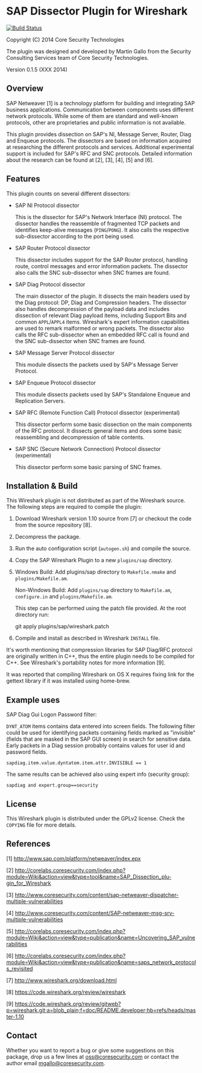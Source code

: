 SAP Dissector Plugin for Wireshark
==================================

[![Build Status](https://travis-ci.org/CoreSecurity/SAP-Dissection-plug-in-for-Wireshark.svg?branch=master)](https://travis-ci.org/CoreSecurity/SAP-Dissection-plug-in-for-Wireshark)

Copyright (C) 2014 Core Security Technologies

The plugin was designed and developed by Martin Gallo from the Security 
Consulting Services team of Core Security Technologies.

Version 0.1.5 (XXX 2014)


Overview
--------

SAP Netweaver [1] is a technology platform for building and integrating SAP
business applications. Communication between components uses different network
protocols. While some of them are standard and well-known protocols, other
are proprietaries and public information is not available.

This plugin provides dissection on SAP's NI, Message Server, Router, Diag and
Enqueue protocols. The dissectors are based on information acquired at
researching the different protocols and services. Additional experimental
support is included for SAP's RFC and SNC protocols. Detailed information
about the research can be found at [2], [3], [4], [5] and [6]. 


Features
--------

This plugin counts on several different dissectors:

- SAP NI Protocol dissector

    This is the dissector for SAP's Network Interface (NI) protocol. The 
    dissector handles the reassemble of fragmented TCP packets and identifies 
    keep-alive messages (`PING`/`PONG`). It also calls the respective sub-dissector
    according to the port being used.

- SAP Router Protocol dissector

    This dissector includes support for the SAP Router protocol, handling route,
    control messages and error information packets. The dissector also calls 
    the SNC sub-dissector when SNC frames are found.

- SAP Diag Protocol dissector

    The main dissector of the plugin. It dissects the main headers used by the 
    Diag protocol: DP, Diag and Compression headers. The dissector also handles 
    decompression of the payload data and includes dissection of relevant Diag 
    payload items, including Support Bits and common `APPL`/`APPL4` items. 
    Wireshark's expert information capabilities are used to remark malformed or 
    wrong packets. The dissector also calls the RFC sub-dissector when an 
    embedded RFC call is found and the SNC sub-dissector when SNC frames are 
    found.

- SAP Message Server Protocol dissector

    This module dissects the packets used by SAP's Message Server Protocol.

- SAP Enqueue Protocol dissector

	This module dissects packets used by SAP's Standalone Enqueue and
	Replication Servers.

- SAP RFC (Remote Function Call) Protocol dissector (experimental)

    This dissector perform some basic dissection on the main components of the 
    RFC protocol. It dissects general items and does some basic reassembling 
    and decompression of table contents.
    
- SAP SNC (Secure Network Connection) Protocol dissector (experimental)

	This dissector perform some basic parsing of SNC frames. 
    

Installation & Build
--------------------

This Wireshark plugin is not distributed as part of the Wireshark source. The 
following steps are required to compile the plugin:

1) Download Wireshark version 1.10 source from [7] or checkout the code from 
   the source repository [8].

2) Decompress the package.

3) Run the auto configuration script (`autogen.sh`) and compile the source.

4) Copy the SAP Wireshark Plugin to a new `plugins/sap` directory.

5) Windows Build: Add plugins/sap directory to `Makefile.nmake` and 
   `plugins/Makefile.am`.
   
   Non-Windows Build: Add `plugins/sap` directory to `Makefile.am`, `configure.in`
   and `plugins/Makefile.am`.
   
   This step can be performed using the patch file provided. At the root
   directory run:
   
	git apply plugins/sap/wireshark.patch

6) Compile and install as described in Wireshark `INSTALL` file.

It's worth mentioning that compression libraries for SAP Diag/RFC protocol are 
originally written in C++, thus the entire plugin needs to be compiled for C++. 
See Wireshark's portability notes for more information [9].

It was reported that compiling Wireshark on OS X requires fixing link for the
gettext library if it was installed using home-brew.


Example uses
------------

SAP Diag Gui Logon Password filter:

`DYNT_ATOM` items contains data entered into screen fields. The following
filter could be used for identifying packets containing fields marked as
"invisible" (fields that are masked in the SAP GUI screen) in search for
sensitive data. Early packets in a Diag session probably contains values for
user id and password fields.

	sapdiag.item.value.dyntatom.item.attr.INVISIBLE == 1

The same results can be achieved also using expert info (security group):

	sapdiag and expert.group==security


License
-------

This Wireshark plugin is distributed under the GPLv2 license. Check the `COPYING`
file for more details.


References
----------

[1] http://www.sap.com/platform/netweaver/index.epx

[2] http://corelabs.coresecurity.com/index.php?module=Wiki&action=view&type=tool&name=SAP_Dissection_plu-gin_for_Wireshark

[3] http://www.coresecurity.com/content/sap-netweaver-dispatcher-multiple-vulnerabilities

[4] http://www.coresecurity.com/content/SAP-netweaver-msg-srv-multiple-vulnerabilities

[5] http://corelabs.coresecurity.com/index.php?module=Wiki&action=view&type=publication&name=Uncovering_SAP_vulnerabilities

[6] http://corelabs.coresecurity.com/index.php?module=Wiki&action=view&type=publication&name=saps_network_protocols_revisited

[7] http://www.wireshark.org/download.html

[8] https://code.wireshark.org/review/wireshark

[9] https://code.wireshark.org/review/gitweb?p=wireshark.git;a=blob_plain;f=doc/README.developer;hb=refs/heads/master-1.10


Contact
-------

Whether you want to report a bug or give some suggestions on this package, drop 
us a few lines at oss@coresecurity.com or contact the author email 
mgallo@coresecurity.com.
